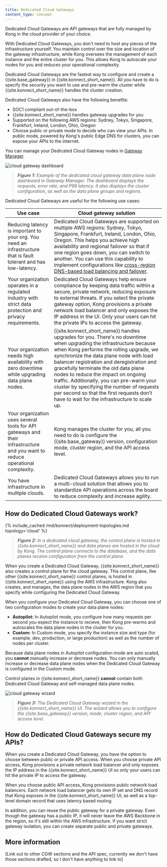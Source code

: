 ```yaml
---
title: Dedicated Cloud Gateways
content_type: concept
---
```


Dedicated Cloud Gateways are API gateways that are fully managed by Kong in the cloud provider of your choice. 
	
With Dedicated Cloud Gateways, you don't need to host any pieces of the infrastructure yourself. You maintain control over the size and location of the gateway infrastructure, while Kong oversees the management of each instance and the entire cluster for you. This allows Kong to autoscale your nodes for you and reduces your operational complexity.

Dedicated Cloud Gateways are the fastest way to configure and create a {{site.base_gateway}} in {{site.konnect_short_name}}. All you have to do is specify the security you want to use and pre-warm the cluster while {{site.konnect_short_name}} handles the cluster creation.

Dedicated Cloud Gateways also have the following benefits:
* SOC1 compliant out-of-the-box
* {{site.konnect_short_name}} handles gateway upgrades for you
* Supported on the following AWS regions: Sydney, Tokyo, Singapore, Frankfurt, Ireland, London, Ohio, Oregon
* Choose public or private mode to decide who can view your APIs. In public mode, powered by Kong's public Edge DNS for clusters, you can expose your APIs to the internet. 

You can manage your Dedicated Cloud Gateway nodes in [Gateway Manager](https://cloud.konghq.com/gateway-manager/).

![cloud gateway dashboard](/assets/images/products/konnect/gateway-manager/konnect-control-plane-cloud-gateway.png)
> _**Figure 1:** Example of the dedicated cloud gateway data plane node dashboard in Gateway Manager. The dashboard displays the requests, error rate, and P99 latency. It also displays the cluster configuration, as well as the data plane groups and regions._

Dedicated Cloud Gateways are useful for the following use cases:

| Use case | Cloud gateway solution |
| ------- | ----------- |
| Reducing latency is important to your org. You need an infrastructure that is fault tolerant and has low-latency. | Dedicated Cloud Gateways are supported on multiple AWS regions: Sydney, Tokyo, Singapore, Frankfurt, Ireland, London, Ohio, Oregon. This helps you achieve high availability and regional failover so that if one region goes down, you can switch to another. You can use this capability to implement configurations like [cross-region DNS-based load balancing and failover](https://docs.aws.amazon.com/whitepapers/latest/real-time-communication-on-aws/cross-region-dns-based-load-balancing-and-failover.html). |
| Your organization operates in a regulated industry with strict data protection and privacy requirements. | Dedicated Cloud Gateways help ensure compliance by keeping data traffic within a secure, private network, reducing exposure to external threats. If you select the private gateway option, Kong provisions a private network load balancer and only exposes the IP address in the UI. Only your users can hit the private IPs to access the gateway.|
| Your organization needs high availability with zero downtime while upgrading data plane nodes. | {{site.konnect_short_name}} handles upgrades for you. There's no downtime when upgrading the infrastructure because when Kong performs the rolling upgrade, we synchronize the data plane node with load balancer registration and deregistration and gracefully terminate the old data plane nodes to reduce the impact on ongoing traffic. Additionally, you can pre-warm your cluster by specifying the number of requests per second so that the first requests don’t have to wait for the infrastructure to scale up. |
| Your organization uses several tools for API gateways and their infrastructure and you  want to reduce operational complexity. | Kong manages the cluster for you, all you need to do is configure the {{site.base_gateway}} version, configuration mode, cluster region, and the API access level. |
| You have infrastructure in multiple clouds. | Dedicated Cloud Gateways allows you to run a multi-cloud solution that allows you to standardize API operations across the board to reduce complexity and increase agility. |

## How do Dedicated Cloud Gateways work?

{% include_cached /md/konnect/deployment-topologies.md topology='cloud' %}

> _**Figure 2:** In a dedicated cloud gateway, the control plane is hosted in {{site.konnect_short_name}} and data planes are hosted in the cloud by Kong. The control plane connects to the database, and the data planes receive configuration from the control plane._

When you create a Dedicated Cloud Gateway, {{site.konnect_short_name}} also creates a control plane for the cloud gateway. This control plane, like other {{site.konnect_short_name}} control planes, is hosted in {{site.konnect_short_name}} using the AWS infrastructure. Kong also creates, and manages, the data plane nodes in the AWS region that you specify while configuring the Dedicated Cloud Gateway.

When you configure your Dedicated Cloud Gateway, you can choose one of two configuration modes to create your data plane nodes:

* **Autopilot:** In Autopilot mode, you configure how many requests per second you expect the instance to recieve, then Kong pre-warms and autoscales the data plane nodes in the cluster for you.
* **Custom:** In Custom mode, you specify the instance size and type (for example, dev, production, or large production) as well as the number of nodes per cluster.

Because data plane nodes in Autopilot configuration mode are auto scaled, you **cannot** manually increase or decrease nodes. You can only manually increase or decrease data plane nodes when the Dedicated Cloud Gateway is configured in the Custom mode.

Control planes in {{site.konnect_short_name}} **cannot** contain both Dedicated Cloud Gateway and self-managed data plane nodes.

![cloud gateway wizard](/assets/images/products/konnect/gateway-manager/konnect-control-plane-cloud-gateway-wizard.png)
> _**Figure 3:** The Dedicated Cloud Gateway wizard in the {{site.konnect_short_name}} UI. The wizard allows you to configure the {{site.base_gateway}} version, mode, cluster region, and API access level._

## How do Dedicated Cloud Gateways secure my APIs?

When you create a Dedicated Cloud Gateway, you have the option to choose between public or private API access. When you choose private API access, Kong provisions a private network load balancer and only exposes the IP address in the {{site.konnect_short_name}} UI so only your users can hit the private IP to access the gateway. 

When you choose public API access, Kong provisions public network load balancers. Each network load balancer gets its own IP set and DNS record that Kong exposes in the {{site.konnect_short_name}} UI, as well as a top-level domain record that uses latency based routing. 

In addition, you can reuse the public gateway for a private gateway. Even though the gateway has a public IP, it will never leave the AWS Backbone in the region, so it's still within the AWS infrastructure. If you want strict gateway isolation, you can create separate public and private gateways. 

## More information

[Link out to other CGW sections and the API spec, currently we don't have those sections drafted, so I don't have anything to link to]
